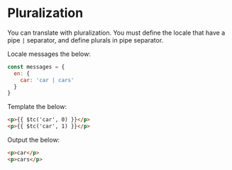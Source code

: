 # Pluralization

You can translate with pluralization.  You must define the locale that have a pipe `|` separator, and define plurals in pipe separator.

Locale messages the below:

```javascript
const messages = {
  en: {
    car: 'car | cars'
  }
}
```

Template the below:

```html
<p>{{ $tc('car', 0) }}</p>
<p>{{ $tc('car', 1) }}</p>
```

Output the below:

```html
<p>car</p>
<p>cars</p>
```
